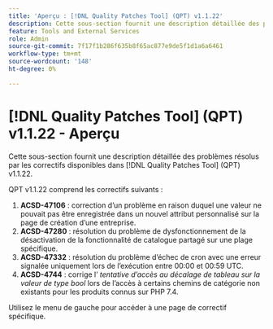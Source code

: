 ```yaml
---
title: 'Aperçu : [!DNL Quality Patches Tool] (QPT) v1.1.22'
description: Cette sous-section fournit une description détaillée des problèmes résolus par les correctifs disponibles dans [!DNL Quality Patches Tool] (QPT) v1.1.22.
feature: Tools and External Services
role: Admin
source-git-commit: 7f17f1b286f635b8f65ac877e9de5f1d1a6a6461
workflow-type: tm+mt
source-wordcount: '148'
ht-degree: 0%

---
```


# [!DNL Quality Patches Tool] (QPT) v1.1.22 - Aperçu

Cette sous-section fournit une description détaillée des problèmes résolus par les correctifs disponibles dans [!DNL Quality Patches Tool] (QPT) v1.1.22.

QPT v1.1.22 comprend les correctifs suivants :

1. **ACSD-47106** : correction d’un problème en raison duquel une valeur ne pouvait pas être enregistrée dans un nouvel attribut personnalisé sur la page de création d’une entreprise.
1. **ACSD-47280** : résolution du problème de dysfonctionnement de la désactivation de la fonctionnalité de catalogue partagé sur une plage spécifique.
1. **ACSD-47332** : résolution du problème d’échec de cron avec une erreur signalée uniquement lors de l’exécution entre 00:00 et 00:59 UTC.
1. **ACSD-4744** : corrige l’ _tentative d’accès au décalage de tableau sur la valeur de type bool_ lors de l’accès à certains chemins de catégorie non existants pour les produits connus sur PHP 7.4.

Utilisez le menu de gauche pour accéder à une page de correctif spécifique.
